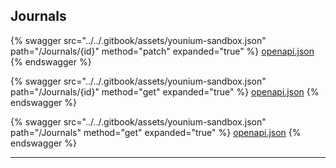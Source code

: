 ## Journals




{% swagger src="../../.gitbook/assets/younium-sandbox.json" path="/Journals/{id}" method="patch" expanded="true" %}
[openapi.json](./docs-sandbox/.gitbook/assets/younium-sandbox.json)
{% endswagger %}

{% swagger src="../../.gitbook/assets/younium-sandbox.json" path="/Journals/{id}" method="get" expanded="true" %}
[openapi.json](./docs-sandbox/.gitbook/assets/younium-sandbox.json)
{% endswagger %}

{% swagger src="../../.gitbook/assets/younium-sandbox.json" path="/Journals" method="get" expanded="true" %}
[openapi.json](./docs-sandbox/.gitbook/assets/younium-sandbox.json)
{% endswagger %}


---


